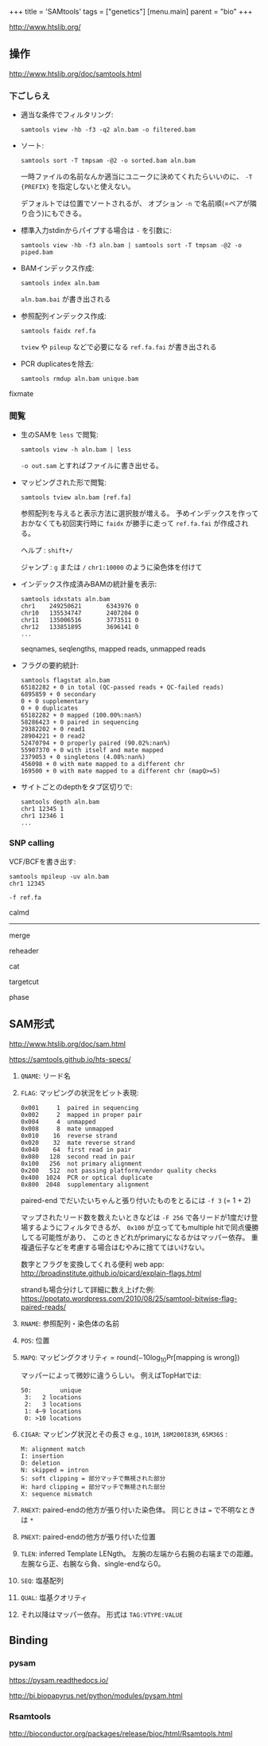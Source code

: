 +++
title = 'SAMtools'
tags = ["genetics"]
[menu.main]
  parent = "bio"
+++

<http://www.htslib.org/>

## 操作

<http://www.htslib.org/doc/samtools.html>

### 下ごしらえ

-   適当な条件でフィルタリング:

        samtools view -hb -f3 -q2 aln.bam -o filtered.bam

-   ソート:

        samtools sort -T tmpsam -@2 -o sorted.bam aln.bam

    一時ファイルの名前なんか適当にユニークに決めてくれたらいいのに、
    `-T {PREFIX}` を指定しないと使えない。

    デフォルトでは位置でソートされるが、
    オプション `-n` で名前順(=ペアが隣り合う)にもできる。

-   標準入力stdinからパイプする場合は `-` を引数に:

        samtools view -hb -f3 aln.bam | samtools sort -T tmpsam -@2 -o piped.bam

-   BAMインデックス作成:

        samtools index aln.bam

    `aln.bam.bai` が書き出される

-   参照配列インデックス作成:

        samtools faidx ref.fa

    `tview` や `pileup` などで必要になる
    `ref.fa.fai` が書き出される

-   PCR duplicatesを除去:

        samtools rmdup aln.bam unique.bam

fixmate

### 閲覧

-   生のSAMを `less` で閲覧:

        samtools view -h aln.bam | less

    `-o out.sam` とすればファイルに書き出せる。

-   マッピングされた形で閲覧:

        samtools tview aln.bam [ref.fa]

    参照配列を与えると表示方法に選択肢が増える。
    予めインデックスを作っておかなくても初回実行時に
    `faidx` が勝手に走って `ref.fa.fai` が作成される。

    ヘルプ
    :   `shift+/`

    ジャンプ
    :   `g` または `/`
        `chr1:10000` のように染色体を付けて

-   インデックス作成済みBAMの統計量を表示:

        samtools idxstats aln.bam
        chr1    249250621       6343976 0
        chr10   135534747       2407204 0
        chr11   135006516       3773511 0
        chr12   133851895       3696141 0
        ...

    seqnames, seqlengths, mapped reads, unmapped reads

-   フラグの要約統計:

        samtools flagstat aln.bam
        65182282 + 0 in total (QC-passed reads + QC-failed reads)
        6895859 + 0 secondary
        0 + 0 supplementary
        0 + 0 duplicates
        65182282 + 0 mapped (100.00%:nan%)
        58286423 + 0 paired in sequencing
        29382202 + 0 read1
        28904221 + 0 read2
        52470794 + 0 properly paired (90.02%:nan%)
        55907370 + 0 with itself and mate mapped
        2379053 + 0 singletons (4.08%:nan%)
        456098 + 0 with mate mapped to a different chr
        169500 + 0 with mate mapped to a different chr (mapQ>=5)

-   サイトごとのdepthをタブ区切りで:

        samtools depth aln.bam
        chr1 12345 1
        chr1 12346 1
        ...

### SNP calling

VCF/BCFを書き出す:

    samtools mpileup -uv aln.bam
    chr1 12345

`-f ref.fa`

calmd

------------------------------------------------------------------------

merge

reheader

cat

targetcut

phase

## SAM形式

<http://www.htslib.org/doc/sam.html>

<https://samtools.github.io/hts-specs/>

1.  `QNAME`: リード名
1.  `FLAG`: マッピングの状況をビット表現:

        0x001     1  paired in sequencing
        0x002     2  mapped in proper pair
        0x004     4  unmapped
        0x008     8  mate unmapped
        0x010    16  reverse strand
        0x020    32  mate reverse strand
        0x040    64  first read in pair
        0x080   128  second read in pair
        0x100   256  not primary alignment
        0x200   512  not passing platform/vendor quality checks
        0x400  1024  PCR or optical duplicate
        0x800  2048  supplementary alignment

    paired-end でだいたいちゃんと張り付いたものをとるには
    `-f 3` (= 1 + 2)

    マップされたリード数を数えたいときなどは
    `-F 256` で各リードが1度だけ登場するようにフィルタできるが、
    `0x100` が立っててもmultiple hitで同点優勝してる可能性があり、
    このときどれがprimaryになるかはマッパー依存。
    重複遺伝子などを考慮する場合はむやみに捨ててはいけない。

    数字とフラグを変換してくれる便利 web app:
    <http://broadinstitute.github.io/picard/explain-flags.html>

    strandも場合分けして詳細に数え上げた例:
    <https://ppotato.wordpress.com/2010/08/25/samtool-bitwise-flag-paired-reads/>

1.  `RNAME`: 参照配列・染色体の名前
1.  `POS`: 位置
1.  `MAPQ`: マッピングクオリティ
    = round($-10\log_{10}\text{Pr[mapping~is~wrong]}$)

    マッパーによって微妙に違うらしい。
    例えばTopHatでは:

        50:        unique
         3:   2 locations
         2:   3 locations
         1: 4–9 locations
         0: >10 locations

1.  `CIGAR`: マッピング状況とその長さ
    e.g., `101M`, `18M200I83M`, `65M36S`
    :

        M: alignment match
        I: insertion
        D: deletion
        N: skipped = intron
        S: soft clipping = 部分マッチで無視された部分
        H: hard clipping = 部分マッチで無視された部分
        X: sequence mismatch

1.  `RNEXT`: paired-endの他方が張り付いた染色体。
    同じときは `=` で不明なときは `*`
1.  `PNEXT`: paired-endの他方が張り付いた位置
1.  `TLEN`: inferred Template LENgth。
    左腕の左端から右腕の右端までの距離。
    左腕なら正、右腕なら負、single-endなら0。
1. `SEQ`: 塩基配列
1. `QUAL`: 塩基クオリティ
1. それ以降はマッパー依存。
    形式は `TAG:VTYPE:VALUE`

## Binding

### pysam

<https://pysam.readthedocs.io/>

<http://bi.biopapyrus.net/python/modules/pysam.html>

### Rsamtools

<http://bioconductor.org/packages/release/bioc/html/Rsamtools.html>
